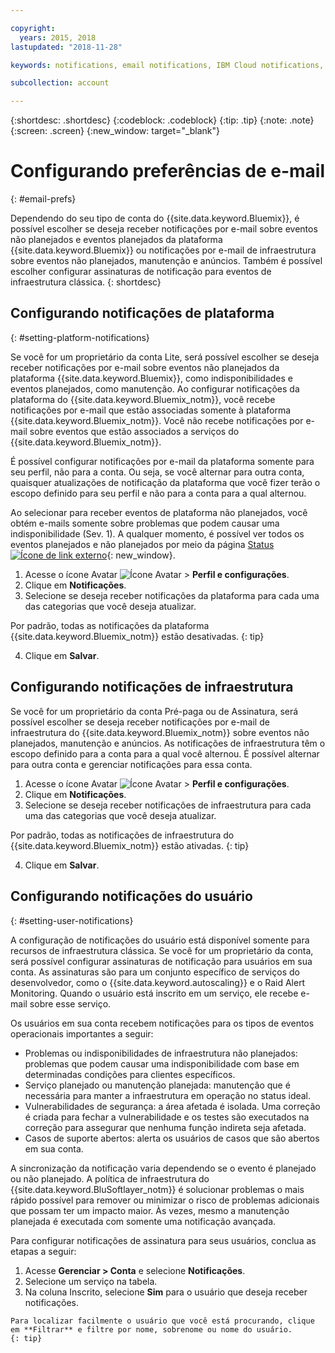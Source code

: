 ```yaml
---

copyright:
  years: 2015, 2018
lastupdated: "2018-11-28"

keywords: notifications, email notifications, IBM Cloud notifications, notification preferences

subcollection: account

---
```


{:shortdesc: .shortdesc}
{:codeblock: .codeblock}
{:tip: .tip}
{:note: .note}
{:screen: .screen}
{:new_window: target="_blank"}


# Configurando preferências de e-mail
{: #email-prefs}

Dependendo do seu tipo de conta do {{site.data.keyword.Bluemix}}, é possível escolher se deseja receber notificações por e-mail sobre eventos não planejados e eventos planejados da plataforma {{site.data.keyword.Bluemix}} ou notificações por e-mail de infraestrutura sobre eventos não planejados, manutenção e anúncios. Também é possível escolher configurar assinaturas de notificação para eventos de infraestrutura clássica.
{: shortdesc}

## Configurando notificações de plataforma
{: #setting-platform-notifications}

Se você for um proprietário da conta Lite, será possível escolher se deseja receber notificações por e-mail sobre eventos não planejados da plataforma {{site.data.keyword.Bluemix}}, como indisponibilidades e eventos planejados, como manutenção. Ao configurar notificações da plataforma do {{site.data.keyword.Bluemix_notm}}, você recebe notificações por e-mail que estão associadas somente à plataforma {{site.data.keyword.Bluemix_notm}}. Você não recebe notificações por e-mail sobre eventos que estão associados a serviços do {{site.data.keyword.Bluemix_notm}}.

É possível configurar notificações por e-mail da plataforma somente para seu perfil, não para a conta. Ou seja, se você alternar para outra conta, quaisquer atualizações de notificação da plataforma que você fizer terão o escopo definido para seu perfil e não para a conta para a qual alternou.

Ao selecionar para receber eventos de plataforma não planejados, você obtém e-mails somente sobre problemas que podem causar uma indisponibilidade (Sev. 1). A qualquer momento, é possível ver todos os eventos planejados e não planejados por meio da página [Status ![Ícone de link externo](../icons/launch-glyph.svg "Ícone de link externo")](https://cloud.ibm.com/status){: new_window}.

1. Acesse o ícone Avatar ![Ícone Avatar](../icons/i-avatar-icon.svg) &gt; **Perfil e configurações**.
2. Clique em **Notificações**.
3. Selecione se deseja receber notificações da plataforma para cada uma das categorias que você deseja atualizar.

  Por padrão, todas as notificações da plataforma {{site.data.keyword.Bluemix_notm}} estão desativadas.
  {: tip}

4. Clique em **Salvar**.

## Configurando notificações de infraestrutura

Se você for um proprietário da conta Pré-paga ou de Assinatura, será possível escolher se deseja receber notificações por e-mail de infraestrutura do {{site.data.keyword.Bluemix_notm}} sobre eventos não planejados, manutenção e anúncios. As notificações de infraestrutura têm o escopo definido para a conta para a qual você alternou. É possível alternar para outra conta e gerenciar notificações para essa conta.

1. Acesse o ícone Avatar ![Ícone Avatar](../icons/i-avatar-icon.svg) &gt; **Perfil e configurações**.
2. Clique em **Notificações**.
3. Selecione se deseja receber notificações de infraestrutura para cada uma das categorias que você deseja atualizar.

  Por padrão, todas as notificações de infraestrutura do {{site.data.keyword.Bluemix_notm}} estão ativadas.
  {: tip}

4. Clique em **Salvar**.

## Configurando notificações do usuário
{: #setting-user-notifications}

A configuração de notificações do usuário está disponível somente para recursos de infraestrutura clássica. Se você for um proprietário da conta, será possível configurar assinaturas de notificação para usuários em sua conta. As assinaturas são para um conjunto específico de serviços do desenvolvedor, como o {{site.data.keyword.autoscaling}} e o Raid Alert Monitoring. Quando o usuário está inscrito em um serviço, ele recebe e-mail sobre esse serviço.  

Os usuários em sua conta recebem notificações para os tipos de eventos operacionais importantes a seguir:

  * Problemas ou indisponibilidades de infraestrutura não planejados: problemas que podem causar uma indisponibilidade com base em determinadas condições para clientes específicos.
  * Serviço planejado ou manutenção planejada: manutenção que é necessária para manter a infraestrutura em operação no status ideal.
  * Vulnerabilidades de segurança: a área afetada é isolada. Uma correção é criada para fechar a vulnerabilidade e os testes são executados na correção para assegurar que nenhuma função indireta seja afetada.
  * Casos de suporte abertos: alerta os usuários de casos que são abertos em sua conta.

A sincronização da notificação varia dependendo se o evento é planejado ou não planejado. A política de infraestrutura do {{site.data.keyword.BluSoftlayer_notm}} é solucionar problemas o mais rápido possível para remover ou minimizar o risco de problemas adicionais que possam ter um impacto maior. Às vezes, mesmo a manutenção planejada é executada com somente uma notificação avançada.

Para configurar notificações de assinatura para seus usuários, conclua as etapas a seguir:

  1. Acesse **Gerenciar > Conta** e selecione **Notificações**.
  2. Selecione um serviço na tabela.
  3. Na coluna Inscrito, selecione **Sim** para o usuário que deseja receber notificações.

    Para localizar facilmente o usuário que você está procurando, clique em **Filtrar** e filtre por nome, sobrenome ou nome do usuário.
    {: tip}
